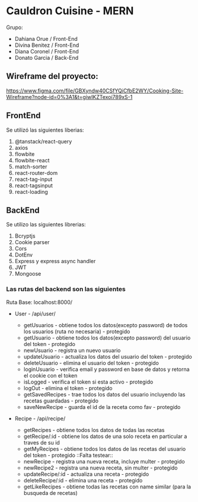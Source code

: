 # Cauldron Cuisine - MERN
Grupo:
- Dahiana Orue / Front-End
- Divina Benitez / Front-End
- Diana Coronel / Front-End 
- Donato Garcia / Back-End


## Wireframe del proyecto:

https://www.figma.com/file/GBXyndw40CSfYQiCfbE2WY/Cooking-Site-Wireframe?node-id=0%3A1&t=giwIKZTexoi789xS-1

## FrontEnd

Se utilizó las siguientes liberias:

1. @tanstack/react-query
2. axios
3. flowbite
4. flowbite-react
5. match-sorter
6. react-router-dom
7. react-tag-input
8. react-tagsinput
9. react-loading


## BackEnd

Se utilizo las siguientes librerias:
1. Bcryptjs
2. Cookie parser
3. Cors
4. DotEnv
5. Express y express async handler
6. JWT
7. Mongoose


### Las rutas del backend son las siguientes

Ruta Base: localhost:8000/

- User - /api/user/
	* getUsuarios - obtiene todos los datos(excepto password) de todos los usuarios (ruta no necesaria) - protegido
	* getUsuario - obtiene todos los datos(excepto password) del usuario del token - protegido
	* newUsuario - registra un nuevo usuario
	* updateUsuario - actualiza los datos del usuario del token - protegido
	* deleteUsuario - elimina el usuario del token - protegido
	* loginUsuario - verifica email y password en base de datos y retorna el cookie con el token
	* isLogged - verifica el token si esta activo - protegido
	* logOut - elimina el token - protegido
	* getSavedRecipes - trae todos los datos del usuario incluyendo las recetas guardadas - protegido
	* saveNewRecipe - guarda el id de la receta como fav - protegido
	
- Recipe - /api/recipe/
	* getRecipes - obtiene todos los datos de todas las recetas
	* getRecipe/:id - obtiene los datos de una solo receta en particular a traves de su id
	* getMyRecipes - obtiene todos los datos de las recetas del usuario del token - protegido ::Falta testear::
	* newRecipe - registra una nueva receta, incluye multer - protegido
	* newRecipe2 - registra una nueva receta, sin multer - protegido
	* updateRecipe/:id - actualiza una receta - protegido
	* deleteRecipe/:id - elimina una receta - protegido
	* getLikeRecipes - obtiene todas las recetas con name similar (para la busqueda de recetas) 
